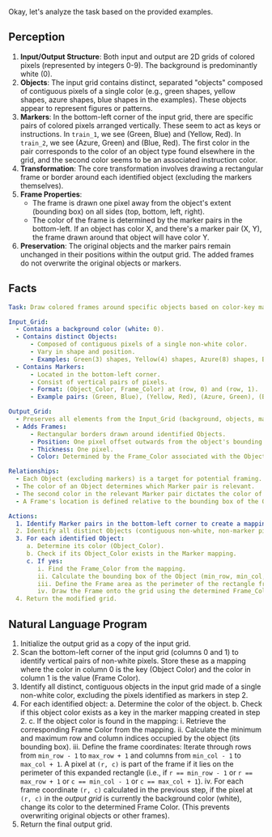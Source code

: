 Okay, let's analyze the task based on the provided examples.

## Perception

1.  **Input/Output Structure**: Both input and output are 2D grids of colored pixels (represented by integers 0-9). The background is predominantly white (0).
2.  **Objects**: The input grid contains distinct, separated "objects" composed of contiguous pixels of a single color (e.g., green shapes, yellow shapes, azure shapes, blue shapes in the examples). These objects appear to represent figures or patterns.
3.  **Markers**: In the bottom-left corner of the input grid, there are specific pairs of colored pixels arranged vertically. These seem to act as keys or instructions. In `train_1`, we see (Green, Blue) and (Yellow, Red). In `train_2`, we see (Azure, Green) and (Blue, Red). The first color in the pair corresponds to the color of an object type found elsewhere in the grid, and the second color seems to be an associated instruction color.
4.  **Transformation**: The core transformation involves drawing a rectangular frame or border around each identified object (excluding the markers themselves).
5.  **Frame Properties**:
    *   The frame is drawn one pixel away from the object's extent (bounding box) on all sides (top, bottom, left, right).
    *   The color of the frame is determined by the marker pairs in the bottom-left. If an object has color X, and there's a marker pair (X, Y), the frame drawn around that object will have color Y.
6.  **Preservation**: The original objects and the marker pairs remain unchanged in their positions within the output grid. The added frames do not overwrite the original objects or markers.

## Facts


```yaml
Task: Draw colored frames around specific objects based on color-key markers.

Input_Grid:
  - Contains a background color (white: 0).
  - Contains distinct Objects:
      - Composed of contiguous pixels of a single non-white color.
      - Vary in shape and position.
      - Examples: Green(3) shapes, Yellow(4) shapes, Azure(8) shapes, Blue(1) shapes.
  - Contains Markers:
      - Located in the bottom-left corner.
      - Consist of vertical pairs of pixels.
      - Format: (Object_Color, Frame_Color) at (row, 0) and (row, 1).
      - Example pairs: (Green, Blue), (Yellow, Red), (Azure, Green), (Blue, Red).

Output_Grid:
  - Preserves all elements from the Input_Grid (background, objects, markers).
  - Adds Frames:
      - Rectangular borders drawn around identified Objects.
      - Position: One pixel offset outwards from the object's bounding box.
      - Thickness: One pixel.
      - Color: Determined by the Frame_Color associated with the Object_Color in the Markers.

Relationships:
  - Each Object (excluding markers) is a target for potential framing.
  - The color of an Object determines which Marker pair is relevant.
  - The second color in the relevant Marker pair dictates the color of the Frame for all objects of the corresponding Object_Color.
  - A Frame's location is defined relative to the bounding box of the Object it encloses.

Actions:
  1. Identify Marker pairs in the bottom-left corner to create a mapping: Object_Color -> Frame_Color.
  2. Identify all distinct Objects (contiguous non-white, non-marker pixels) in the grid.
  3. For each identified Object:
     a. Determine its color (Object_Color).
     b. Check if its Object_Color exists in the Marker mapping.
     c. If yes:
        i. Find the Frame_Color from the mapping.
        ii. Calculate the bounding box of the Object (min_row, min_col, max_row, max_col).
        iii. Define the Frame area as the perimeter of the rectangle from (min_row-1, min_col-1) to (max_row+1, max_col+1).
        iv. Draw the Frame onto the grid using the determined Frame_Color, ensuring not to overwrite existing non-white pixels from the input.
  4. Return the modified grid.
```


## Natural Language Program

1.  Initialize the output grid as a copy of the input grid.
2.  Scan the bottom-left corner of the input grid (columns 0 and 1) to identify vertical pairs of non-white pixels. Store these as a mapping where the color in column 0 is the key (Object Color) and the color in column 1 is the value (Frame Color).
3.  Identify all distinct, contiguous objects in the input grid made of a single non-white color, excluding the pixels identified as markers in step 2.
4.  For each identified object:
    a.  Determine the color of the object.
    b.  Check if this object color exists as a key in the marker mapping created in step 2.
    c.  If the object color is found in the mapping:
        i.  Retrieve the corresponding Frame Color from the mapping.
        ii. Calculate the minimum and maximum row and column indices occupied by the object (its bounding box).
        iii. Define the frame coordinates: Iterate through rows from `min_row - 1` to `max_row + 1` and columns from `min_col - 1` to `max_col + 1`. A pixel at `(r, c)` is part of the frame if it lies on the perimeter of this expanded rectangle (i.e., if `r == min_row - 1` or `r == max_row + 1` or `c == min_col - 1` or `c == max_col + 1`).
        iv. For each frame coordinate `(r, c)` calculated in the previous step, if the pixel at `(r, c)` in the *output grid* is currently the background color (white), change its color to the determined Frame Color. (This prevents overwriting original objects or other frames).
5.  Return the final output grid.